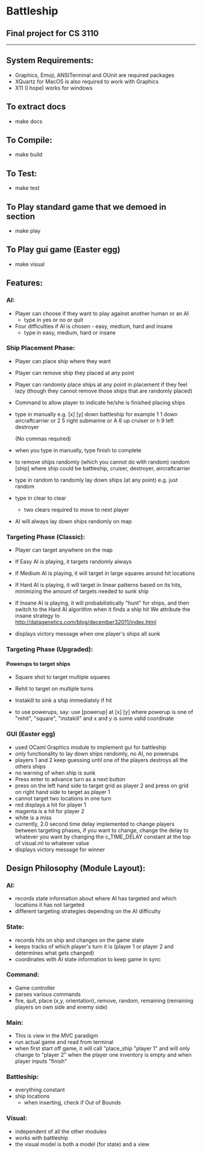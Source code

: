 # Battleship
## Final project for CS 3110

---

## System Requirements:

- Graphics, Emoji, ANSITerminal and OUnit are required packages
- XQuartz for MacOS is also required to work with Graphics
- X11 (I hope) works for windows

## To extract docs
- make docs

## To Compile:
- make build

## To Test:
- make test

## To Play standard game that we demoed in section
- make play

## To Play gui game (Easter egg)
- make visual

## Features:

### AI:
- Player can choose if they want to play against another human or an AI
  - type in yes or no or quit
- Four difficulties if AI is chosen - easy, medium, hard and insane
  - type in easy, medium, hard or insane 

### Ship Placement Phase:
- Player can place ship where they want
- Player can remove ship they placed at any point
- Player can randomly place ships at any point in placement if they feel lazy 
   (though they cannot remove those ships that are randomly placed)
- Command to allow player to indicate he/she is finished placing ships

- type in manually e.g.
  [x] [y] down battleship 
  for example 1 1 down aircraftcarrier
  or 2 5 right submarine 
  or A 6 up cruiser
  or h 9 left destroyer

  (No commas required)

- when you type in manually, type
  finish 
  to complete 

- to remove ships randomly (which you cannot do with random)
  random [ship] where ship could be 
    battleship, cruiser, destroyer, aircraftcarrier

- type in random to randomly lay down ships (at any point)
  e.g. just random

- type in clear to clear
  - two clears required to move to next player

- AI will always lay down ships randomly on map

### Targeting Phase (Classic):
- Player can target anywhere on the map

- If Easy AI is playing, it targets randomly always
- If Medium AI is playing, it will target in large squares around hit locations
- If Hard AI is playing, it will target in linear patterns based on its hits,
   minimizing the amount of targets needed to sunk ship
- If Insane AI is playing, it will probabilistically "hunt" for ships,
   and then switch to the Hard AI algorithm when it finds a ship hit
   We attribute the insane strategy to http://datagenetics.com/blog/december32011/index.html

- displays victory message when one player's ships all sunk

### Targeting Phase (Upgraded):
#### Powerups to target ships
- Square shot to target multiple squares
- Rehit to target on multiple turns
- Instakill to sink a ship immediately if hit

- to use powerups, say:
  use [powerup] at [x] [y] 
  where powerup is one of "rehit", "square", "instakill"
  and x and y is some valid coordinate

### GUI (Easter egg)
- used OCaml Graphics module to implement gui for battleship
- only functionality to lay down ships randomly, no AI, no powerups
- players 1 and 2 keep guessing until one of the players destroys all the others ships
- no warning of when ship is sunk
- Press enter to advance turn as a next button
- press on the left hand side to target grid as player 2 and press on grid on right hand side to target as player 1
- cannot target two locations in one turn
- red displays a hit for player 1
- magenta is a hit for player 2
- white is a miss
- currently, 2.0 second time delay implemented to change players between targeting phases, if you want to change, change the delay to whatever you want by changing the c_TIME_DELAY constant at the top of visual.ml to whatever value
- displays victory message for winner

## Design Philosophy (Module Layout):

### AI:
- records state information about where AI has targeted and which locations it has not targeted
- different targeting strategies depending on the AI difficulty

### State:
- records hits on ship and changes on the game state
- keeps tracks of which player's turn it is (player 1 or player 2 and determines what gets changed)
- coordinates with AI state information to keep game in sync

### Command:
- Game controller
- parses various commands
- fire, quit, place (x,y, orientation), remove, random, remaining (remaining players on own side and enemy side)

### Main:
- This is view in the MVC paradigm
- run actual game and read from terminal
- when first start off game, it will call "place_ship "player 1" and will only change to "player 2" when the player one inventory is empty and when player inputs "finish"

### Battleship:
- everything constant
- ship locations
   - when inserting, check if Out of Bounds

### Visual: 
- independent of all the other modules
- works with battleship
- the visual model is both a model (for state) and a view

